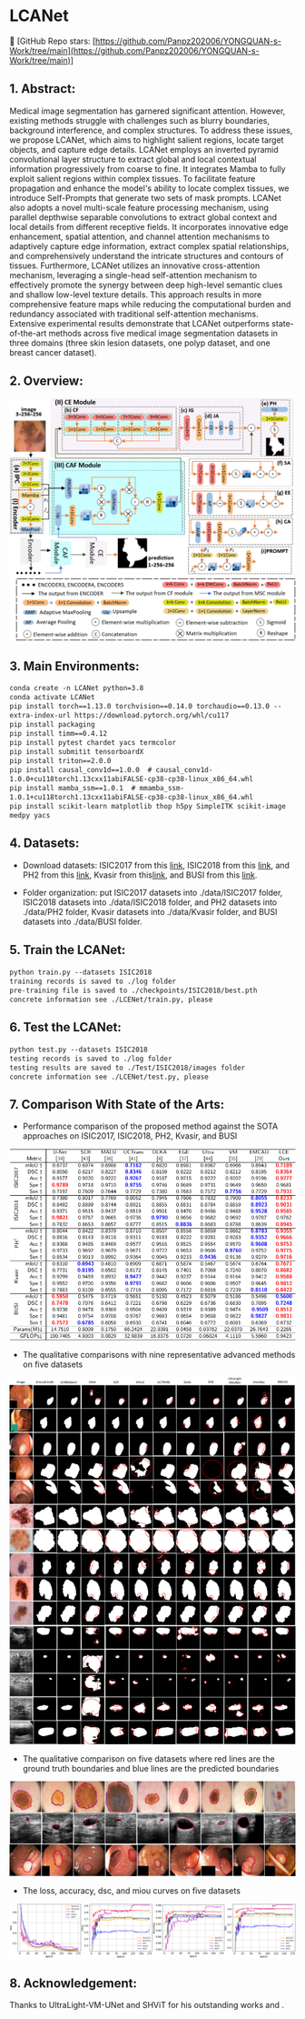 # LCANet

👋 [GitHub Repo stars: [https://github.com/Panpz202006/YONGQUAN-s-Work/tree/main](https://github.com/Panpz202006/YONGQUAN-s-Work/tree/main)]

## 1. Abstract:

Medical image segmentation has garnered significant attention. However, existing methods struggle with challenges such as blurry boundaries, background interference, and complex structures. To address these issues, we propose LCANet, which aims to highlight salient regions, locate target objects, and capture edge details. LCANet employs an inverted pyramid convolutional layer structure to extract global and local contextual information progressively from coarse to fine. It integrates Mamba to fully exploit salient regions within complex tissues. To facilitate feature propagation and enhance the model's ability to locate complex tissues, we introduce Self-Prompts that generate two sets of mask prompts. LCANet also adopts a novel multi-scale feature processing mechanism, using parallel depthwise separable convolutions to extract global context and local details from different receptive fields. It incorporates innovative edge enhancement, spatial attention, and channel attention mechanisms to adaptively capture edge information, extract complex spatial relationships, and comprehensively understand the intricate structures and contours of tissues. Furthermore, LCANet utilizes an innovative cross-attention mechanism, leveraging a single-head self-attention mechanism to effectively promote the synergy between deep high-level semantic clues and shallow low-level texture details. This approach results in more comprehensive feature maps while reducing the computational burden and redundancy associated with traditional self-attention mechanisms. Extensive experimental results demonstrate that LCANet outperforms state-of-the-art methods across five medical image segmentation datasets in three domains (three skin lesion datasets, one polyp dataset, and one breast cancer dataset). 

## 2. Overview:

<div align="center">
<img src="Test/Figs/network.png" />
</div>


## 3. Main Environments:

```
conda create -n LCANet python=3.8
conda activate LCANet
pip install torch==1.13.0 torchvision==0.14.0 torchaudio==0.13.0 --extra-index-url https://download.pytorch.org/whl/cu117
pip install packaging
pip install timm==0.4.12
pip install pytest chardet yacs termcolor
pip install submitit tensorboardX
pip install triton==2.0.0
pip install causal_conv1d==1.0.0  # causal_conv1d-1.0.0+cu118torch1.13cxx11abiFALSE-cp38-cp38-linux_x86_64.whl
pip install mamba_ssm==1.0.1  # mmamba_ssm-1.0.1+cu118torch1.13cxx11abiFALSE-cp38-cp38-linux_x86_64.whl
pip install scikit-learn matplotlib thop h5py SimpleITK scikit-image medpy yacs
```

## 4. Datasets: 

- Download datasets: ISIC2017 from this [link](https://challenge.isic-archive.com/data/#2017), ISIC2018 from this [link](https://challenge.isic-archive.com/data/#2018), and PH2 from this [link](https://www.dropbox.com/scl/fi/epzcoqeyr1v9qlv/PH2Dataset.rar?rlkey=6mt2jlvwfkditkyg12xdei6ux&e=1), Kvasir from this[link](https://link.zhihu.com/?target=https%3A//datasets.simula.no/downloads/kvasir-seg.zip), and BUSI from this [link](https://scholar.cu.edu.eg/?q=afahmy/pages/dataset).

- Folder organization: put ISIC2017 datasets into ./data/ISIC2017 folder, ISIC2018 datasets into ./data/ISIC2018 folder, and PH2 datasets into ./data/PH2 folder, Kvasir datasets into ./data/Kvasir folder, and BUSI datasets into ./data/BUSI folder.
  
## 5. Train the LCANet:

```
python train.py --datasets ISIC2018
training records is saved to ./log folder
pre-training file is saved to ./checkpoints/ISIC2018/best.pth
concrete information see ./LCENet/train.py, please
```

## 6. Test the LCANet:

```
python test.py --datasets ISIC2018
testing records is saved to ./log folder
testing results are saved to ./Test/ISIC2018/images folder
concrete information see ./LCENet/test.py, please
```
  
## 7. Comparison With State of the Arts:

- Performance comparison of the proposed method against the SOTA approaches on ISIC2017, ISIC2018, PH2, Kvasir, and BUSI

<div align="center">
<img src="Test/Figs/comparative_table.png" />
</div>

- The qualitative comparisons with nine representative advanced methods on five datasets

<div align="center">
<img src="Test/Figs/comparative.png.png" />
</div>

- The qualitative comparison on five datasets where red lines are the ground truth boundaries and blue lines are the predicted boundaries

<div align="center">
<img src="Test/Figs/line.png" />
</div>

- The loss, accuracy, dsc, and miou curves on five datasets

<div align="center">
<img src="Test/Figs/curve.png" />
</div>

## 8. Acknowledgement:

Thanks to UltraLight-VM-UNet and SHViT for his outstanding works and .

